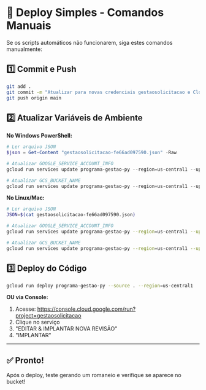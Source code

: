 # 🚀 Deploy Simples - Comandos Manuais

Se os scripts automáticos não funcionarem, siga estes comandos manualmente:

## 1️⃣ Commit e Push

```bash
git add .
git commit -m "Atualizar para novas credenciais gestaosolicitacao e Cloud Storage"
git push origin main
```

## 2️⃣ Atualizar Variáveis de Ambiente

**No Windows PowerShell:**

```powershell
# Ler arquivo JSON
$json = Get-Content "gestaosolicitacao-fe66ad097590.json" -Raw

# Atualizar GOOGLE_SERVICE_ACCOUNT_INFO
gcloud run services update programa-gestao-py --region=us-central1 --update-env-vars="GOOGLE_SERVICE_ACCOUNT_INFO=$json"

# Atualizar GCS_BUCKET_NAME
gcloud run services update programa-gestao-py --region=us-central1 --update-env-vars="GCS_BUCKET_NAME=romaneios-separacao"
```

**No Linux/Mac:**

```bash
# Ler arquivo JSON
JSON=$(cat gestaosolicitacao-fe66ad097590.json)

# Atualizar GOOGLE_SERVICE_ACCOUNT_INFO
gcloud run services update programa-gestao-py --region=us-central1 --update-env-vars="GOOGLE_SERVICE_ACCOUNT_INFO=$JSON"

# Atualizar GCS_BUCKET_NAME
gcloud run services update programa-gestao-py --region=us-central1 --update-env-vars="GCS_BUCKET_NAME=romaneios-separacao"
```

## 3️⃣ Deploy do Código

```bash
gcloud run deploy programa-gestao-py --source . --region=us-central1
```

**OU via Console:**
1. Acesse: https://console.cloud.google.com/run?project=gestaosolicitacao
2. Clique no serviço
3. "EDITAR & IMPLANTAR NOVA REVISÃO"
4. "IMPLANTAR"

---

## ✅ Pronto!

Após o deploy, teste gerando um romaneio e verifique se aparece no bucket!


